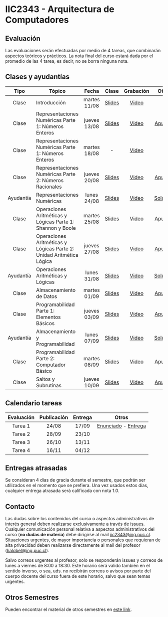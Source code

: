 # IIC2343 - Arquitectura de Computadores

## Evaluación

Las evaluaciones serán efectuadas por medio de 4 tareas, que combinarán aspectos teóricos y prácticos. La nota final del curso estará dada por el promedio de las 4 tarea, es decir, no se borra ninguna nota.


## Clases y ayudantías 
| Tipo  | Tópico                             | Fecha        | Clase  | Grabación | Otros |
| :-:   | -                                  | :-:          | :-:    | :-:  | :-:     |
| Clase | Introducción                       | martes 11/08 | [Slides](../../tree/master/Clases/01%20-%20Introducción.pdf) | [Video](https://youtu.be/WIzBjujk4to) | - |
| Clase | Representaciones Numéricas Parte 1: Números Enteros | jueves 13/08 | [Slides](../../tree/master/Clases/02%20-%20Representaciones%20Numéricas%20Parte%201%20-%20Números%20Enteros.pdf) | [Video](https://youtu.be/JREAZXuTf3U) | [Apuntes](../../tree/master/Apuntes/Capítulo%201/01%20-%20Representaciones%20Numéricas%20Parte%201%20-%20Números%20Enteros.pdf) |
| Clase | Representaciones Numéricas Parte 1: Números Enteros | martes 18/08 | - | [Video](https://youtu.be/sMYqnbDDVwU) | - |
| Clase | Representaciones Numéricas Parte 2: Números Racionales | jueves 20/08 | [Slides](../../tree/master/Clases/03%20-%20Representaciones%20Numéricas%20Parte%202%20-%20Números%20Racionales.pdf) | [Video](https://youtu.be/YzCOso9_Ey4) | [Apuntes](../../tree/master/Apuntes/Capítulo%201/02%20-%20Representaciones%20Numéricas%20Parte%202%20-%20Números%20Racionales.pdf) |
| Ayudantía | Representaciones Numéricas | lunes 24/08 | [Slides](../../tree/master/Ayudantías/01%20-%20Representaciones%20Numéricas%20(Slides).pdf) | [Video](https://youtu.be/4NJJ4Y02Aiw) | [Solución](../../tree/master/Ayudantías/01%20-%20Representaciones%20Numéricas%20(Solución).pdf) |
| Clase | Operaciones Aritméticas y Lógicas Parte 1: Shannon y Boole | martes 25/08 | [Slides](../../tree/master/Clases/04%20-%20Operaciones%20Aritméticas%20y%20Lógicas%20Parte%201%20-%20Shannon%20y%20Boole.pdf) | [Video](https://youtu.be/HYI75aTMi44) | [Apuntes](../../tree/master/Apuntes/Capítulo%201/03%20-%20Operaciones%20Aritmeticas%20y%20Logicas.pdf) |
| Clase | Operaciones Aritméticas y Lógicas Parte 2: Unidad Aritmética Lógica | jueves 27/08 | [Slides](../../blob/master/Clases/05%20-%20Operaciones%20Aritméticas%20y%20Lógicas%20Parte%202%20-%20Unidad%20Aritmética%20Lógica.pdf) | [Video](https://youtu.be/O0E9m6toZFE) | [Apuntes](../../tree/master/Apuntes/Capítulo%201/03%20-%20Operaciones%20Aritmeticas%20y%20Logicas.pdf) |
| Ayudantía | Operaciones Aritméticas y Lógicas | lunes 31/08 | [Slides](../../blob/master/Ayudantías/02%20-%20Lógica%20Digital%20y%20Circuitos%20(Slides).pdf) | [Video](https://youtu.be/JsY7gE-Mizs) | [Solución](../../blob/master/Ayudantías/02%20-%20Lógica%20Digital%20y%20Circuitos%20(Solución).pdf) |
| Clase | Almacenamiento de Datos | martes 01/09 | [Slides](../../blob/master/Clases/06%20-%20Almacenamiento%20de%20Datos.pdf) | [Video](https://youtu.be/fB8K8o6Izbk) | [Apuntes](../../blob/master/Apuntes/Capítulo%201/04%20-%20Almacenamiento%20de%20datos.pdf) |
| Clase | Programabilidad Parte 1: Elementos Básicos | jueves 03/09 | [Slides](../../blob/master/Clases/07%20-%20Programabilidad%20Parte%201%20-%20Elementos%20Básicos.pdf) | [Video](https://youtu.be/XLywwEjZOT4) | [Apuntes](../../blob/master/Apuntes/Capítulo%202/4%20-%20Programabilidad.pdf) |
| Ayudantía | Almacenamiento y Programabilidad | lunes 07/09 | [Slides](../../blob/master/Ayudantías/03%20-%20Almacenamiento%20y%20Programabilidad%20(Slides).pdf) | [Video](https://youtu.be/NOxJwUUbKYs) | [Solución](../../blob/master/Ayudantías/03%20-%20Almacenamiento%20y%20Programabilidad%20(Solución).pdf) |
| Clase | Programabilidad Parte 2: Computador Básico | martes 08/09 | [Slides](../../blob/master/Clases/08%20-%20Programabilidad%20Parte%202%20-%20Computador%20Básico.pdf) | [Video](https://youtu.be/ZbTuFKO14SA) | [Apuntes](../../blob/master/Apuntes/Capítulo%202/4%20-%20Programabilidad.pdf) |
| Clase | Saltos y Subrutinas | jueves 10/09 | [Slides](../../blob/master/Clases/09%20-%20Saltos%20y%20Subrutinas.pdf) | [Video](https://youtu.be/gWRmJ3GLp5I) | [Apuntes](../../blob/master/Apuntes/Capítulo%202/5%20-%20Saltos%20y%20Subrutinas.pdf) |

## Calendario tareas
| Evaluación | Publicación | Entrega | Otros |
| :-:        | :-:         | :-:     | :-:       |
|Tarea 1     | 24/08       | 17/09   |[Enunciado](../../blob/master/Tareas/T1.pdf) - [Entrega](https://forms.gle/xDJr4ubbCa7YDpGU8)|
|Tarea 2     | 28/09       | 23/10   ||
|Tarea 3     | 26/10       | 13/11   ||
|Tarea 4     | 16/11       | 04/12   ||

## Entregas atrasadas
Se consideran 4 dias de gracia durante el semestre, que podrán ser utilizados en el momento que se prefiera. Una vez usados estos días, cualquier entrega atrasada será calificada con nota 1.0.

## Contacto
Las dudas sobre los contenidos del curso o aspectos administrativos de interés general deben realizarse exclusivamente a través de [issues](../../issues). Cualquier comunicación personal relativa a aspectos administrativos del curso (**no dudas de materia**) debe dirigirse al mail [iic2343@ing.puc.cl](mailto:iic2343@ing.puc.cl). Situaciones urgentes, de mayor importancia o personales que requieran de alta privacidad deben realizarse directamente al mail del profesor ([halobel@ing.puc.cl](mailto:halobel@ing.puc.cl)).

Salvo correos urgentes al profesor, solo se responderán issues y correos de lunes a viernes de 8:00 a 18:30. Este horario será valido también en el sentido inverso, o sea, uds. no recibirán correos o avisos por parte del cuerpo docente del curso fuera de este horario, salvo que sean temas urgentes.

## Otros Semestres

Pueden encontrar el material de otros semestres en [este link](https://github.com/IIC2343/Syllabus-anteriores).
